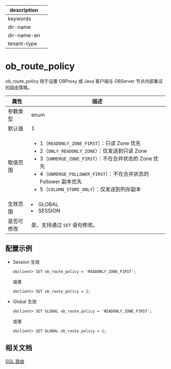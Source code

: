 |description||
|---|---|
|keywords||
|dir-name||
|dir-name-en||
|tenant-type||

# ob_route_policy

ob_route_policy 用于设置 OBProxy 或 Java 客户端与 OBServer 节点内部重试的路由策略。

|  **属性**  |                                          **描述**                                          |
|----------|--------------------------------------------------------------------------|
| 参数类型     | enum  |
| 默认值       | 1     |
| 取值范围     | <ul><li> 1（`READONLY_ZONE_FIRST`）：只读 Zone 优先 </li>  <li> 2（`ONLY_READONLY_ZONE`）：仅发送到只读 Zone  </li>  <li> 3（`UNMERGE_ZONE_FIRST`）：不在合并状态的 Zone 优先  </li> <li> 4（`UNMERGE_FOLLOWER_FIRST`）：不在合并状态的 Follower 副本优先</li> <li>5（`COLUMN_STORE_ONLY`）：仅发送到列存副本</li></ul>   |
| 生效范围     | <li> GLOBAL   <li> SESSION                                                                     |
| 是否可修改   | 是，支持通过 `SET` 语句修改。|

## 配置示例

* Session 生效

  ```shell
  obclient> SET ob_route_policy = 'READONLY_ZONE_FIRST';
  ```

  或者

  ```shell
  obclient> SET ob_route_policy = 1;
  ```

* Global 生效

  ```shell
  obclient> SET GLOBAL ob_route_policy = 'READONLY_ZONE_FIRST';
  ```

  或者

  ```shell
  obclient> SET GLOBAL ob_route_policy = 1;
  ```

## 相关文档

[SQL 路由](../../../100.oceanbase-database-concepts/600.data-link/200.database-proxy/200.sql-routing.md)

